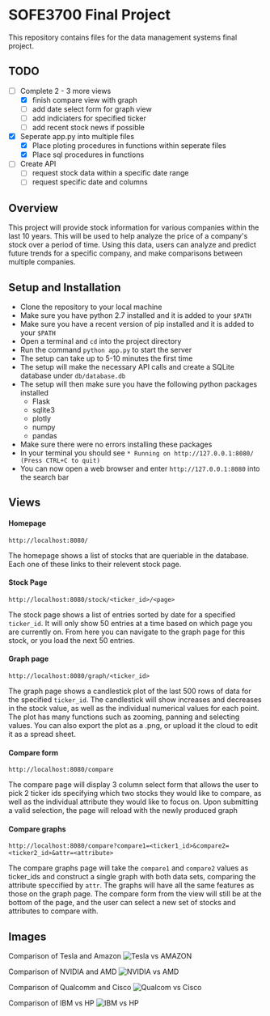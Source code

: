 # SOFE3700 Final Project
This repository contains files for the data management systems final project.

## TODO
* [ ] Complete 2 - 3 more views
  * [x] finish compare view with graph
  * [ ] add date select form for graph view
  * [ ] add indiciaters for specified ticker
  * [ ] add recent stock news if possible
* [x] Seperate app.py into multiple files
  * [x] Place ploting procedures in functions within seperate files
  * [x] Place sql procedures in functions
* [ ] Create API
  * [ ] request stock data within a specific date range
  * [ ] request specific date and columns

## Overview
 This project will provide stock information for various companies within the last 10 years. This will be used to help analyze the price of a company's stock over a period of time. Using this data, users can analyze and predict future trends for a specific company, and make comparisons between multiple companies.

## Setup and Installation
* Clone the repository to your local machine
* Make sure you have python 2.7 installed and it is added to your `$PATH`
* Make sure you have a recent version of pip installed and it is added to your `$PATH`
* Open a terminal and `cd` into the project directory 
* Run the command `python app.py` to start the server
* The setup can take up to 5-10 minutes the first time
* The setup will make the necessary API calls and create a SQLite database under `db/database.db`
* The setup will then make sure you have the following python packages installed
  * Flask
  * sqlite3
  * plotly
  * numpy
  * pandas
* Make sure there were no errors installing these packages
* In your terminal you should see `* Running on http://127.0.0.1:8080/ (Press CTRL+C to quit)`
* You can now open a web browser and enter `http://127.0.0.1:8080` into the search bar

## Views

#### Homepage
```
http://localhost:8080/
```
The homepage shows a list of stocks that are queriable in the database. Each one of these links to their relevent stock page.

#### Stock Page
```
http://localhost:8080/stock/<ticker_id>/<page>
```
The stock page shows a list of entries sorted by date for a specified `ticker_id`. It will only show 50 entries at a time based on which page you are currently on. From here you can navigate to the graph page for this stock, or you load the next 50 entries.

#### Graph page
```
http://localhost:8080/graph/<ticker_id>
```
The graph page shows a candlestick plot of the last 500 rows of data for the specified `ticker_id`. The candlestick will show increases and decreases in the stock value, as well as the individual numerical values for each point. The plot has many functions such as zooming, panning and selecting values. You can also export the plot as a .png, or upload it the cloud to edit it as a spread sheet.

#### Compare form
```
http://localhost:8080/compare
```
The compare page will display 3 column select form that allows the user to pick 2 ticker ids specifying which two stocks they would like to compare, as well as the individual attribute they would like to focus on. Upon submitting a valid selection, the page will reload with the newly produced graph

#### Compare graphs
```
http://localhost:8080/compare?compare1=<ticker1_id>&compare2=<ticker2_id>&attr=<attribute>
```
The compare graphs page will take the `compare1` and `compare2` values as ticker_ids and construct a single graph with both data sets, comparing the attribute speccified by `attr`. The graphs will have all the same features as those on the graph page. The compare form from the view will still be at the bottom of the page, and the user can select a new set of stocks and attributes to compare with.

## Images
Comparison of Tesla and Amazon
![Tesla vs AMAZON](https://i.imgur.com/3Q4PEdw.png)

Comparison of NVIDIA and AMD
![NVIDIA vs AMD](https://i.imgur.com/IWhQvsM.png)

Comparison of Qualcomm and Cisco
![Qualcom vs Cisco](https://i.imgur.com/zY7ND9l.png)

Comparison of IBM vs HP
![IBM vs HP](https://i.imgur.com/r0xjrvV.png)

